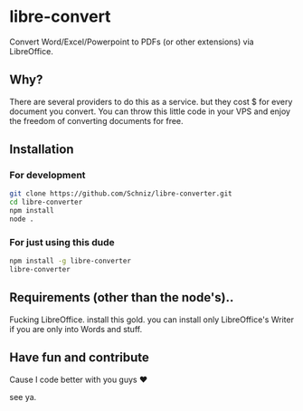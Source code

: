 libre-convert
=============

Convert Word/Excel/Powerpoint to PDFs (or other extensions) via LibreOffice.

Why?
----
There are several providers to do this as a service. but they cost $ for every document you convert.
You can throw this little code in your VPS and enjoy the freedom of converting documents for free.

Installation
------------
### For development
```bash
git clone https://github.com/Schniz/libre-converter.git
cd libre-converter
npm install
node .
```

### For just using this dude
```bash
npm install -g libre-converter
libre-converter
```

Requirements (other than the node's)..
--------------------------------------
Fucking LibreOffice. install this gold. you can install only LibreOffice's Writer if you are only into Words and stuff.

Have fun and contribute
-----------------------
Cause I code better with you guys :heart:

see ya.
